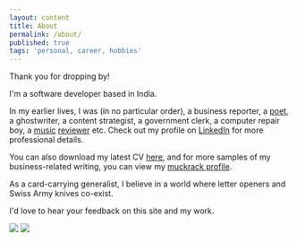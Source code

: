 ```yaml
---
layout: content
title: About
permalink: /about/
published: true
tags: 'personal, career, hobbies'
---
```

Thank you for dropping by!

I'm a software developer based in India. 

In my earlier lives, I was (in no particular order), a business reporter, a [poet](surajsharma.blogspot.in), a ghostwriter, a content strategist, a government clerk, a computer repair boy, a [music](http://thesilentballet.com/reviews/Tape_-_Revelationes.html) [reviewer](http://thesilentballet.com/reviews/Stephan_Mathieu_-_A_Static_Place.html) etc. Check out my profile on [LinkedIn](https://in.linkedin.com/in/surajsharma21) for more professional details. 

You can also download my latest CV [here](http://bit.ly/2N4B4Zd), and for more samples of my business-related writing, you can view my [muckrack profile](http://www.muckrack.com/surajsharma).

As a card-carrying generalist, I believe in a world where letter openers and Swiss Army knives co-exist.

I'd love to hear your feedback on this site and my work.

![](http://i.imgur.com/LjcPv.png) ![](http://i.imgur.com/cNKvt.png)
